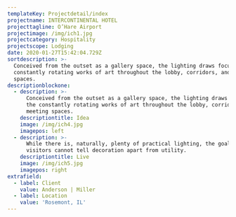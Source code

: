 ```yaml
---
templateKey: Projectdetail/index
projectname: INTERCONTINENTAL HOTEL
projecttagline: O’Hare Airport
projectimage: /img/ich1.jpg
projectcategory: Hospitality
projectscope: Lodging
date: 2020-01-27T15:42:04.729Z
sortdescription: >-
  Conceived from the outset as a gallery space, the lighting draws focus to the
  constantly rotating works of art throughout the lobby, corridors, and meeting
  spaces.
descriptionblockone:
  - description: >-
      Conceived from the outset as a gallery space, the lighting draws focus to
      the constantly rotating works of art throughout the lobby, corridors, and
      meeting spaces.
    descriptiontitle: Idea
    image: /img/ich4.jpg
    imagepos: left
  - description: >-
      While there is, naturally, plenty of practical lighting, the goal is that
      visitors cannot tell decoration apart from utility.
    descriptiontitle: Live
    image: /img/ich5.jpg
    imagepos: right
extrafield:
  - label: Client
    value: Anderson | Miller
  - label: Location
    value: 'Rosemont, IL'
---
```


